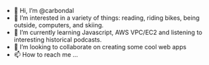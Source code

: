 - 👋 Hi, I’m @carbondal
- 👀 I’m interested in a variety of things: reading, riding bikes, being outside, computers, and skiing.
- 🌱 I’m currently learning Javascript, AWS VPC/EC2 and listening to interesting historical podcasts.
- 💞️ I’m looking to collaborate on creating some cool web apps
- 📫 How to reach me ...

<!---
carbondal/carbondal is a ✨ special ✨ repository because its `README.md` (this file) appears on your GitHub profile.
You can click the Preview link to take a look at your changes.
--->
